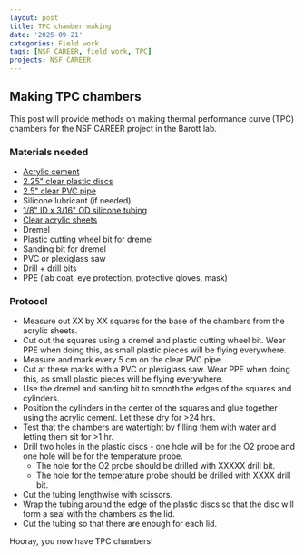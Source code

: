 ```yaml
---
layout: post
title: TPC chamber making
date: '2025-09-21'
categories: Field work
tags: [NSF CAREER, field work, TPC]
projects: NSF CAREER
---
```


## Making TPC chambers 

This post will provide methods on making thermal performance curve (TPC) chambers for the NSF CAREER project in the Barott lab. 

### Materials needed 

- [Acrylic cement](https://www.amazon.com/Weld-Acrylic-Plastic-Cement-Tube/dp/B00R5NYM7M/ref=sr_1_3?dib=eyJ2IjoiMSJ9.hHOHFNa9zwAfUna8HPc7Ozt0e6crx2F7WCF3KdpVvZTs8pBISLYxLdb4OMwzGjNH2eTVVA80s5xYUJ_EmdNZjXqBdTeHlr_H9pS2lAi6sCzyHfb-CztW0JcZOpnIoLc1xIRo544LLZtVuVdqrA5iZXR7E5HPF_ObpBT5Cei-5wtViGTJjtHRcPmdehGw6ogHuo_iPzkBR3X3G9NsCkdtFHDI99Iy9bF9GYuxsARKzUQ.CWEwb4oO4qmlUqcYLcqGlzzVmze3J4q-x4fJOYb97Eo&dib_tag=se&hvadid=557270391977&hvdev=c&hvexpln=0&hvlocphy=9032766&hvnetw=g&hvocijid=10772401635058456780--&hvqmt=e&hvrand=10772401635058456780&hvtargid=kwd-434556813118&hydadcr=7470_13184014&keywords=weld+on+16+acrylic+glue&mcid=a2f46f6ef8263cac9a2d03b6d6058119&qid=1759795687&sr=8-3)
- [2.25" clear plastic discs](https://www.amazon.com/Bright-Creations-2-25-Plastic-Discs/dp/B085XX2RWY/ref=sr_1_1?crid=286JE49RGO1Z3&dib=eyJ2IjoiMSJ9.0NIQB6lzXHBkZ6OLI0qqSkkiIPOXMy4eRV-YdumXPO0Yn27EbuXfxNVZHGeamfVKgG6NGUXIEle16U-li68daGLgJlh0VgXWGYRv8ae_HzMJML2toukVg60J7P2SG6tE2Slwtv35p4rRg68jXbqm9VHw0taJXU8j_YWxHA7Jpg0vrL2JO3sGjoGo5dB6DQYfWUmJiI5Ln2RNrfcavu1erGD5iD4akPRpvt6YXLITiEilQHUBcn7cybUbjHy12JBUdjJV5b5zhM892YlFNo89C9AGuK_JPTOBl17Ml9Ny800.SdD-wSFKFC3A49IVZSCY9GyM7T2mgTPhkHHp5e0Yuw4&dib_tag=se&keywords=Bright+Creations+2.25%22+Plastic+Discs+-+3mm+Clear+Acrylic+Rounds%2C+20+Pack+-+Blank+Circles+for+Craft+%26+Ornament+Making&qid=1759795720&sprefix=weld+on+16+acrylic+glue%2Caps%2C538&sr=8-1) 
- [2.5" clear PVC pipe](https://www.amazon.com/POWERTEC-70176V-Clear-Dust-Collection/dp/B09NKWPT1C/ref=sr_1_1?crid=1QOYN5H3OX5A3&dib=eyJ2IjoiMSJ9.MMfFux2KUf2alXjPLZwKdjoa7V6MbbZGhd4pQB8wep_jZwpjeiQO0umO3gdY8Vn2NbFkZdHzPTIhJ6rI_4ome87l2GTBAKE5Mi0bZMtKFYRVJZsuqBloGiRoWzXO5ox3iiLX6pOIWby621yijwpFzBxH7Fl6DQvq4r5zuN1tY2-4RZTf_GdAeAP-A7zLpv2iaeGPjvil6jytpEOMEZIcz589ziEopJgIYGvslFzVWGEypouXq6tJnkDtERS0SojuDvfM2byS2Z5-uvE542EW_KuUDd4XA9V_KTaIGjSrc4o.r4ADt3TRDHbx5uAMohkC-ubqtBNOT5LpYzO_sgnTyK0&dib_tag=se&keywords=-%2BPOWERTEC%2BClear%2BPVC%2BPipe%2B2-1%2F2%22%2Bx%2B36%22%2BLong%2C%2B1PK%2BRigid%2BPlastic%2BTubing%2C%2BRound%2BTube%2BCompatible%2Bw%2FDust%2BCollection%2BFitting%2C%2Bfor%2BWoodworking%2BTool%2C%2BDust%2BCollection%2BSystem%2C%2BToy%2BCars%2Band%2BBird%2BFeeder%2B(70176V)%2Bx%2B3&qid=1759795788&sprefix=bright%2Bcreations%2B2.25%2Bplastic%2Bdiscs%2B-%2B3mm%2Bclear%2Bacrylic%2Brounds%2C%2B20%2Bpack%2B-%2Bblank%2Bcircles%2Bfor%2Bcraft%2B%26%2Bornament%2Bmaking%2Caps%2C799&sr=8-1&th=1)
- Silicone lubricant (if needed)
- [1/8" ID x 3/16" OD silicone tubing](https://www.amazon.com/uxcell-Silicone-Flexible-Silicon-Transfer/dp/B07R9K5YM8/ref=sr_1_1_sspa?crid=OY5LXGSH4QY1&dib=eyJ2IjoiMSJ9.cey9ZIWgHJMgY5Cv4LhBwiMYor2yqjUHyaQITVJX3kGNVtN_eoNR9i2THzM2Rl-G0Uh6onFqVFO8Kjk8eJ7Mtwk51W4peuQD-Gl3dXlvF4exq4ygHyj8nOdhpWRPi_5Zee7pwyGA8HeM_RkWCJQWu7EsHFyvHu9i8Dc-LzPpgswUjA5IiX7e31BvzMpbFdiFHN24wRrya5yXRFn4mvUlF4QOxEsUISIadcqdM0CCRFk.3W6bATOqJS_DeSHi2lkqdpBN_l7zJdTy0goK8AWh6yY&dib_tag=se&keywords=-+uxcell+Silicone+Tubing+1%2F8%22%283mm%29+ID+x+3%2F16%22%285mm%29+OD+6.6ft%282m%29+Silicone+Rubber+Tube+Air+Hose+Pipe+for+Pump+Transfer+Blue&qid=1759795902&sprefix=5%2F16+silicone+vacuum+tubing+hose+line+3.28+ft+1+meter+130+psi+maximum+pressure+blue+8mm+id+x2%2Caps%2C324&sr=8-1-spons&sp_csd=d2lkZ2V0TmFtZT1zcF9hdGY&psc=1)
- [Clear acrylic sheets](amazon.com/MIKING-Plexiglass-Transparent-Protective-Crafting/dp/B0BL378TV6/ref=sr_1_1_sspa?crid=NVDAQJ0Q1H5H&dib=eyJ2IjoiMSJ9.A1JV4aDgbJLLbphie4-GIhN18pK7kVn9K_MJZqJUww44YUSwsM3jD8MVsTmKcug6ownKghbvPM5Pu0Z2PC4cTmDV8YesNKAd36Jo9EBwqGHMb6QHG4ffK6VIRfLiLdYXPH3OvnREqcuOhvL0nb1ellEcl44kPsT6wt4vg8OoePNeVKJXy5Qa25R7umI-qpt-1mwPBHeJkwEeQCwRRZxN3vttldeZsnQQg8IKJtQvYdE.ubTKsZ14UxLBKS6WTC_hFa0K8LwzITKl6iP-MtzfG-8&dib_tag=se&keywords=2x+MIKING+Clear+Cast+Arcrylic+Sheet+6+pack+1%2F8”+thick+%283mm%29+10x8+inch+plexiglass+sheets+for+laser+engraving+and+cutting&qid=1759795963&sprefix=uxcell+silicone+tubing+1%2F8+3mm+id+x+3%2F16+5mm+od+6.6ft+2m+silicone+rubber+tube+air+hose+pipe+for+pump+transfer+blue%2Caps%2C337&sr=8-1-spons&sp_csd=d2lkZ2V0TmFtZT1zcF9hdGY&psc=1)
- Dremel 
- Plastic cutting wheel bit for dremel 
- Sanding bit for dremel 
- PVC or plexiglass saw 
- Drill + drill bits 
- PPE (lab coat, eye protection, protective gloves, mask)

### Protocol 

- Measure out XX by XX squares for the base of the chambers from the acrylic sheets. 
- Cut out the squares using a dremel and plastic cutting wheel bit. Wear PPE when doing this, as small plastic pieces will be flying everywhere. 
- Measure and mark every 5 cm on the clear PVC pipe. 
- Cut at these marks with a PVC or plexiglass saw. Wear PPE when doing this, as small plastic pieces will be flying everywhere. 
- Use the dremel and sanding bit to smooth the edges of the squares and cylinders. 
- Position the cylinders in the center of the squares and glue together using the acrylic cement. Let these dry for >24 hrs. 
- Test that the chambers are watertight by filling them with water and letting them sit for >1 hr. 
- Drill two holes in the plastic discs - one hole will be for the O2 probe and one hole will be for the temperature probe. 
	- The hole for the O2 probe should be drilled with XXXXX drill bit. 
	- The hole for the temperature probe should be drilled with XXXX drill bit.
- Cut the tubing lengthwise with scissors. 
- Wrap the tubing around the edge of the plastic discs so that the disc will form a seal with the chambers as the lid. 
- Cut the tubing so that there are enough for each lid. 

Hooray, you now have TPC chambers! 





















